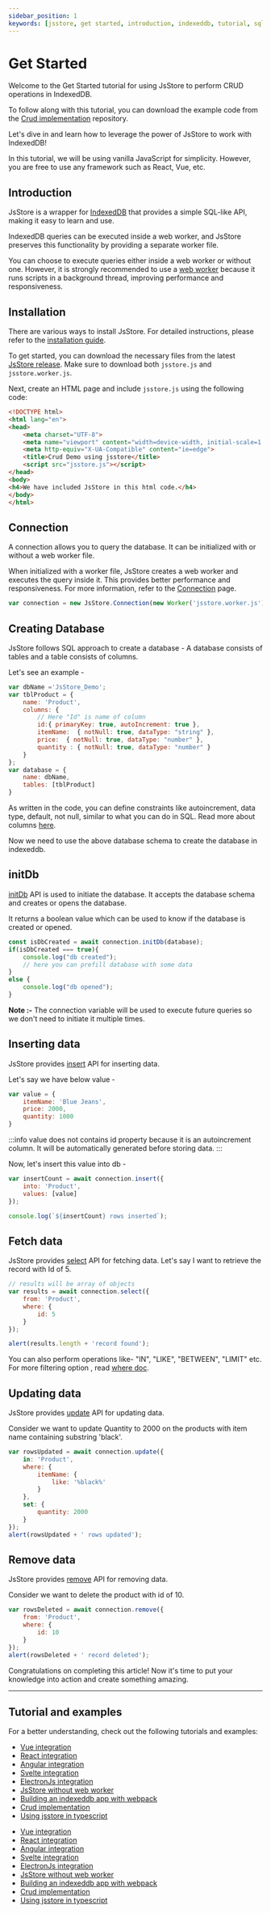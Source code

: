```yaml
---
sidebar_position: 1
keywords: [jsstore, get started, introduction, indexeddb, tutorial, sql, documentation, indexeddb demo]
---
```


# Get Started

Welcome to the Get Started tutorial for using JsStore to perform CRUD operations in IndexedDB. 

To follow along with this tutorial, you can download the example code from the [Crud implementation](https://github.com/ujjwalguptaofficial/jsstore-examples/tree/master/simple_example) repository.

Let's dive in and learn how to leverage the power of JsStore to work with IndexedDB!

In this tutorial, we will be using vanilla JavaScript for simplicity. However, you are free to use any framework such as React, Vue, etc.

## Introduction

JsStore is a wrapper for [IndexedDB](https://developer.mozilla.org/en-US/docs/Web/API/IndexedDB_API) that provides a simple SQL-like API, making it easy to learn and use.

IndexedDB queries can be executed inside a web worker, and JsStore preserves this functionality by providing a separate worker file. 

You can choose to execute queries either inside a web worker or without one. However, it is strongly recommended to use a [web worker](https://developer.mozilla.org/en-US/docs/Web/API/Web_Workers_API/Using_web_workers) because it runs scripts in a background thread, improving performance and responsiveness.

## Installation

There are various ways to install JsStore. For detailed instructions, please refer to the [installation guide](/docs/installation.md).

To get started, you can download the necessary files from the latest [JsStore release](https://github.com/ujjwalguptaofficial/JsStore/releases/latest). Make sure to download both `jsstore.js` and `jsstore.worker.js`.

Next, create an HTML page and include `jsstore.js` using the following code:

```html
<!DOCTYPE html>
<html lang="en">
<head>
    <meta charset="UTF-8">
    <meta name="viewport" content="width=device-width, initial-scale=1.0">
    <meta http-equiv="X-UA-Compatible" content="ie=edge">
    <title>Crud Demo using jsstore</title>
    <script src="jsstore.js"></script>
</head>
<body>
<h4>We have included JsStore in this html code.</h4>
</body>
</html>
```

## Connection

A connection allows you to query the database. It can be initialized with or without a web worker file.

When initialized with a worker file, JsStore creates a web worker and executes the query inside it. This provides better performance and responsiveness. For more information, refer to the [Connection](/docs/connection.md) page.

```js
var connection = new JsStore.Connection(new Worker('jsstore.worker.js'));
```

## Creating Database

JsStore follows SQL approach to create a database - A database consists of tables and a table consists of columns.

Let's see an example - 

```js
var dbName ='JsStore_Demo';
var tblProduct = {
    name: 'Product',
    columns: {
        // Here "Id" is name of column 
        id:{ primaryKey: true, autoIncrement: true },
        itemName:  { notNull: true, dataType: "string" },
        price:  { notNull: true, dataType: "number" },
        quantity : { notNull: true, dataType: "number" }
    }
};
var database = {
    name: dbName,
    tables: [tblProduct]
}
```


As written in the code, you can define constraints like autoincrement, data type, default, not null, similar to what you can do in SQL. Read more about columns [here](/docs/database/column.md).

Now we need to use the above database schema to create the database in indexeddb.


## initDb

[initDb](/docs/database#2callinitdb) API is used to initiate the database. It accepts the database schema and creates or opens the database.

It returns a boolean value which can be used to know if the database is created or opened.

```js
const isDbCreated = await connection.initDb(database);
if(isDbCreated === true){
    console.log("db created");
    // here you can prefill database with some data
}
else {
    console.log("db opened");
}
```

**Note :-** The connection variable will be used to execute future queries so we don't need to initiate it multiple times.

## Inserting data

JsStore provides [insert](/docs/insert/index.md) API for inserting data.

Let's say we have below value -

```js
var value = {
    itemName: 'Blue Jeans',
    price: 2000,
    quantity: 1000
}
```

:::info
value does not contains id property because it is an autoincrement column. It will be automatically generated before storing data. 
:::

Now, let's insert this value into db -  

```js
var insertCount = await connection.insert({
    into: 'Product',
    values: [value]
});

console.log(`${insertCount} rows inserted`);
```
  
## Fetch data

JsStore provides [select](/docs/select/index.md) API for fetching data. Let's say I want to retrieve the record with Id of 5.

```js
// results will be array of objects
var results = await connection.select({
    from: 'Product',
    where: {
        id: 5
    }
});

alert(results.length + 'record found');
```
You can also perform operations like- "IN", "LIKE", "BETWEEN", "LIMIT" etc. For more filtering option , read [where doc](/docs/where/index.md).

## Updating data

JsStore provides [update](/docs/update/index.md) API for updating data. 

Consider we want to update Quantity to 2000 on the products with item name containing substring 'black'.

```js
var rowsUpdated = await connection.update({ 
    in: 'Product',
    where: {
        itemName: {
            like: '%black%'
        }
    },
    set: {
        quantity: 2000
    }
});
alert(rowsUpdated + ' rows updated');
```

## Remove data

JsStore provides [remove](/docs/remove.md) API for removing data. 

Consider we want to delete the product with id of 10.

```js
var rowsDeleted = await connection.remove({
    from: 'Product',
    where: {
        id: 10
    }
});
alert(rowsDeleted + ' record deleted');
```
    
Congratulations on completing this article! Now it's time to put your knowledge into action and create something amazing.


---

## Tutorial and examples

For a better understanding, check out the following tutorials and examples:

- [Vue integration](https://github.com/ujjwalguptaofficial/jsstore-examples/tree/master/vue)
- [React integration](https://github.com/ujjwalguptaofficial/jsstore-examples/tree/master/react)
- [Angular integration](https://github.com/ujjwalguptaofficial/jsstore-examples/tree/master/angular)
- [Svelte integration](https://github.com/ujjwalguptaofficial/jsstore-examples/tree/master/svelte)
- [ElectronJs integration](https://github.com/ujjwalguptaofficial/jsstore-examples/tree/master/electron)
- [JsStore without web worker](https://github.com/ujjwalguptaofficial/jsstore-examples/tree/master/without_web_worker)
- [Building an indexeddb app with webpack](https://github.com/ujjwalguptaofficial/JsStore/tree/master/examples/webpack)
- [Crud implementation](https://github.com/ujjwalguptaofficial/jsstore-examples)
- [Using jsstore in typescript](https://github.com/ujjwalguptaofficial/jsstore-examples/tree/master/typescript)


* [Vue integration](https://github.com/ujjwalguptaofficial/jsstore-examples/tree/master/vue)
* [React integration](https://github.com/ujjwalguptaofficial/jsstore-examples/tree/master/react)
* [Angular integration](https://github.com/ujjwalguptaofficial/jsstore-examples/tree/master/angular)
* [Svelte integration](https://github.com/ujjwalguptaofficial/jsstore-examples/tree/master/svelte)
* [ElectronJs integration](https://github.com/ujjwalguptaofficial/jsstore-examples/tree/master/electron)
* [JsStore without web worker](https://github.com/ujjwalguptaofficial/jsstore-examples/tree/master/without_web_worker)
* [Building an indexeddb app with webpack](https://github.com/ujjwalguptaofficial/JsStore/tree/master/examples/webpack)
* [Crud implementation](https://github.com/ujjwalguptaofficial/jsstore-examples)
* [Using jsstore in typescript](https://github.com/ujjwalguptaofficial/jsstore-examples/tree/master/typescript)
